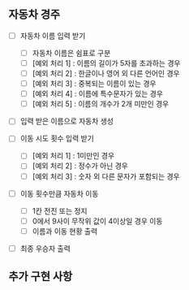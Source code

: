 ## 자동차 경주

- [ ] 자동차 이름 입력 받기
  - [ ] 자동차 이름은 쉼표로 구분
  - [ ] [예외 처리 1] : 이름의 길이가 5자를 초과하는 경우
  - [ ] [예외 처리 2] : 한글이나 영어 외 다른 언어인 경우
  - [ ] [예외 처리 3] : 중복되는 이름이 있는 경우
  - [ ] [예외 처리 4] : 이름에 특수문자가 있는 경우
  - [ ] [예외 처리 5] : 이름의 개수가 2개 미만인 경우

- [ ] 입력 받은 이름으로 자동차 생성

- [ ] 이동 시도 횟수 입력 받기
  - [ ] [예외 처리 1] : 1미만인 경우
  - [ ] [예외 처리 2] : 정수가 아닌 경우
  - [ ] [예외 처리 3] : 숫자 외 다른 문자가 포함되는 경우

- [ ] 이동 횟수만큼 자동차 이동
  - [ ] 1칸 전진 또는 정지
  - [ ] 0에서 9사이 무작위 값이 4이상일 경우 이동
  - [ ] 이름과 이동 현황 출력

- [ ] 최종 우승자 출력

## 추가 구현 사항
